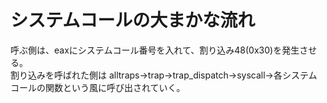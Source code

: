 # システムコールの大まかな流れ
呼ぶ側は、eaxにシステムコール番号を入れて、割り込み48(0x30)を発生させる。
<br>
割り込みを呼ばれた側は
alltraps->trap->trap_dispatch->syscall->各システムコールの関数という風に呼び出されていく。
